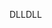 <span data-ttu-id="df28d-101">DLL</span><span class="sxs-lookup"><span data-stu-id="df28d-101">DLL</span></span>